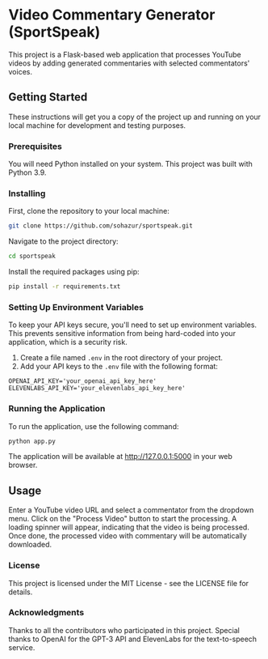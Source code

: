 # Video Commentary Generator (SportSpeak)

This project is a Flask-based web application that processes YouTube videos by adding generated commentaries with selected commentators' voices.

## Getting Started

These instructions will get you a copy of the project up and running on your local machine for development and testing purposes.

### Prerequisites

You will need Python installed on your system. This project was built with Python 3.9.

### Installing

First, clone the repository to your local machine:

```bash
git clone https://github.com/sohazur/sportspeak.git
```

Navigate to the project directory:

```bash
cd sportspeak
```

Install the required packages using pip:

```bash
pip install -r requirements.txt
```

### Setting Up Environment Variables

To keep your API keys secure, you'll need to set up environment variables. This prevents sensitive information from being hard-coded into your application, which is a security risk.

1. Create a file named `.env` in the root directory of your project.
2. Add your API keys to the `.env` file with the following format:

```env
OPENAI_API_KEY='your_openai_api_key_here'
ELEVENLABS_API_KEY='your_elevenlabs_api_key_here'
```

### Running the Application

To run the application, use the following command:

```bash
python app.py
```

The application will be available at http://127.0.0.1:5000 in your web browser.

## Usage

Enter a YouTube video URL and select a commentator from the dropdown menu. Click on the "Process Video" button to start the processing. A loading spinner will appear, indicating that the video is being processed. Once done, the processed video with commentary will be automatically downloaded.

### License

This project is licensed under the MIT License - see the LICENSE file for details.

### Acknowledgments

Thanks to all the contributors who participated in this project.
Special thanks to OpenAI for the GPT-3 API and ElevenLabs for the text-to-speech service.
